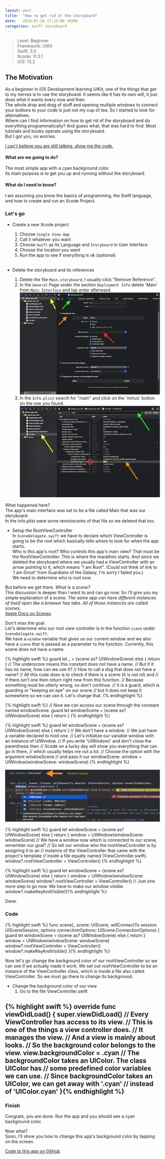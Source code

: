 ```yaml
---
layout: post
title:  "How to get rid of the storyboard"
date:   2020-07-26 17:23:00 +0200
categories: swift storyboard
---
```

> Level: Beginner <br/>
> Framework: UIKit <br/>
> Swift: 5.0 <br/>
> Xcode: 11.3.1 <br/>
> iOS: 13.2 <br/>

## The Motivation 

As a beginner in iOS Development learning UIKit, one of the things that get to my nerves is to use the storyboard. It seems like it has its own will, it just does what it wants every now and then.  
The whole drop and drag of stuff and opening multiple windows to connect your buttons to your code is just not my cup of tea. So I started to look for alternatives.  
Where can I find information on how to get rid of the  storyboard and do everything programmatically? And guess what, that was hard to find. Most tutorials and books operate using the storyboard. <br/> But I got you, no worries. 

[I can't believe you are still talking, show me the code.](#code)
#### What are we going to do?
The most simple app with a cyan background color.  
Its main purpose is to get you up and running without the storyboard.

#### What do I need to know?
I am assuming you know the basics of programming, the Swift language, and how to create and run an Xcode Project.

### Let's go

* Create a new Xcode project
	1. Choose `Single View App`
	2. Call it whatever you want
	3. Choose `Swift` as its Language and `Storyboard` in User Interface
	4. Choose the location you want  
	5. Run the app to see if everything is ok (optional)<br/><br/>

* Delete the storyboard and its references
	1. Delete the file `Main.storyboard`, I usually click "Remove Reference".
	2. In the `General` Page under the section `Deployment Info` delete 'Main' <br/>
	from `Main Interface` and tap enter afterward.
	![Deleting Main from Main Interface](/assets/how_to_get_rid_of_the_storyboard/tapping_app_uikit_delete_storyboard.png)
	3. In the `Info.plist` search for "main" and click on the 'minus' button on the row you found.
	![Deleting Main from Info.plist](/assets/how_to_get_rid_of_the_storyboard/tapping_app_uikit_delete_main_from_info.png)

What happened here?  
The app's main interface was set to be a file called Main that was our storyboard.<br/>
In the Info.plist were some reminiscents of that file so we deleted that too.

* Setup the RootViewController  
In `SceneDelegate.swift` we have to declare which ViewController is going to be the root which basically tells where to look 
for when the app starts.  
Who is this app's root? Who controls this app's main view? That must be the RootViewController. This is where the marathon
starts. And since we deleted the storyboard where we usually had a ViewController with an arrow pointing to it, which means "I am Root". (Could not think of link to 'I am Groot' from Guardians of the Galaxy, I'm sorry I failed you.)  
We need to determine who is root now.

But before we get there. *What is a scene?*  
This discussion is deeper than I want to and can go now. So I'll give you my simple explanation of a scene. *The same app can have different instances of itself open like a browser has tabs. All of those instances are called scenes.*  
[Apple Docs on Scenes](https://developer.apple.com/documentation/uikit/app_and_environment/scenes)


Don't miss the goal.  
Let's determine who our root view controller is in the function `scene` under `SceneDelegate.swift`.  
We have a `window` variable that gives us our current window and we also have a `scene` that is passed as a parameter to the function. Currently, this scene does not have a name.  


{% highlight swift %} guard let _ = (scene as? UIWindowScene) else { return }
 // The underscore means this constant does not have a name.
 // But if it has no name, how can we use it?
 // How to call a dog that does not have a name?
 // All this code does is to check if there is a scene (it is not nil) and 
 // if there isn't one then return right now from this function.
 // Because something must be utterly wrong, so don't continue.
 // It is a guard, which is guarding or "keeping an eye" on our scene 
 // but it does not keep it somewhere so we can use it. Let's change that.
{% endhighlight %}


{% highlight swift %} // Now we can access our scene through the constant named windowScene.
 guard let windowScene = (scene as? UIWindowScene) else { return }
{% endhighlight %}

{% highlight swift %} guard let windowScene = (scene as? UIWindowScene) else { return }
 // We don't have a window. 
 // We just have a variable declared to hold one.
 // Let's initialize our variable window with an instance of UIWindow.
 // If you write 'UIWindow(' and don't close the parenthesis then
 // Xcode on a lucky day will show you everything that can go in there, 
 // which usually helps me out a lot.
 // Choose the option with the argument windowScene 
 // and pass it our windowScene.
 window = UIWindow(windowScene: windowScene) {% endhighlight %}  
<br/>![Deleting Main from Info.plist](/assets/how_to_get_rid_of_the_storyboard/tapping_app_uikit_windowscene.png)

{% highlight swift %} guard let windowScene = (scene as? UIWindowScene) else { return }
 window = UIWindow(windowScene: windowScene)
 // We have a window now which is connected to our scene, remember our goal?
 // So tell our window who the rootViewController is by assigning it to an 
 // instance of the ViewController that came with the project's template
 // inside a file equally named (ViewController.swift).
 window?.rootViewController = ViewController()
 {% endhighlight %}


{% highlight swift %} guard let windowScene = (scene as? UIWindowScene) else { return }
 window = UIWindow(windowScene: windowScene)
 window?.rootViewController = ViewController()
 // Just one more step to go now. We have to make our window visible.
 window?.makeKeyAndVisible(){% endhighlight %}  

Done.    
### <a name="code">Code</a>
{% highlight swift %} func scene(_ scene: UIScene, willConnectTo session: UISceneSession, 
   options connectionOptions: UIScene.ConnectionOptions) {
   guard let windowScene = (scene as? UIWindowScene) else { return }
   window = UIWindow(windowScene: windowScene)
   window?.rootViewController = ViewController()
   window?.makeKeyAndVisible()
 }{% endhighlight %}


Now let's go change the background color of our rootViewController so we can see if we actually made it work.
We set out rootViewController to be an instance of the ViewController class, which is inside a file also called ViewController. So we must go there to change its background.
* Change the background color of our view
	1. Go to the file ViewController.swift

{% highlight swift %} override func viewDidLoad() {
   super.viewDidLoad()
   // Every ViewController has access to its view. 
   // This is one of the things a view controller does.
   // It manages the view.
   // And a view is mainly about looks. 
   // So the background color belongs to the view.
   view.backgroundColor = .cyan
   // The backgroundColor takes an UIColor. The class UIColor has
   // some predefined color variables we can use.
   // Since backgroundColor takes an UIColor, we can get away with '.cyan'
   // instead of 'UIColor.cyan'
 }{% endhighlight %}
----
### Finish

Congrats, you are done.
Run the app and you should see a cyan background color.

Now what?  
Soon, I'll show you how to change this app's background color by tapping on the screen.

[Code to this app on GitHub](https://github.com/MarinaBSA/blogApps/tree/master/tapping_app/tapping_app_uikit)


